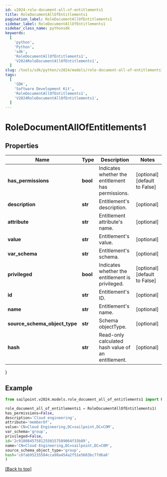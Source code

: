 ```yaml
---
id: v2024-role-document-all-of-entitlements1
title: RoleDocumentAllOfEntitlements1
pagination_label: RoleDocumentAllOfEntitlements1
sidebar_label: RoleDocumentAllOfEntitlements1
sidebar_class_name: pythonsdk
keywords:
  [
    'python',
    'Python',
    'sdk',
    'RoleDocumentAllOfEntitlements1',
    'V2024RoleDocumentAllOfEntitlements1',
  ]
slug: /tools/sdk/python/v2024/models/role-document-all-of-entitlements1
tags:
  [
    'SDK',
    'Software Development Kit',
    'RoleDocumentAllOfEntitlements1',
    'V2024RoleDocumentAllOfEntitlements1',
  ]
---
```


# RoleDocumentAllOfEntitlements1

## Properties

| Name | Type | Description | Notes |
| --- | --- | --- | --- |
| **has_permissions** | **bool** | Indicates whether the entitlement has permissions. | [optional] [default to False] |
| **description** | **str** | Entitlement's description. | [optional] |
| **attribute** | **str** | Entitlement attribute's name. | [optional] |
| **value** | **str** | Entitlement's value. | [optional] |
| **var_schema** | **str** | Entitlement's schema. | [optional] |
| **privileged** | **bool** | Indicates whether the entitlement is privileged. | [optional] [default to False] |
| **id** | **str** | Entitlement's ID. | [optional] |
| **name** | **str** | Entitlement's name. | [optional] |
| **source_schema_object_type** | **str** | Schema objectType. | [optional] |
| **hash** | **str** | Read-only calculated hash value of an entitlement. | [optional] |

}

## Example

```python
from sailpoint.v2024.models.role_document_all_of_entitlements1 import RoleDocumentAllOfEntitlements1

role_document_all_of_entitlements1 = RoleDocumentAllOfEntitlements1(
has_permissions=False,
description='Cloud engineering',
attribute='memberOf',
value='CN=Cloud Engineering,DC=sailpoint,DC=COM',
var_schema='group',
privileged=False,
id='2c918084575812550157589064f33b89',
name='CN=Cloud Engineering,DC=sailpoint,DC=COM',
source_schema_object_type='group',
hash='c6fab95235584cca98a454a2f51e5683bc77d6a0'
)

```

[[Back to top]](#)
